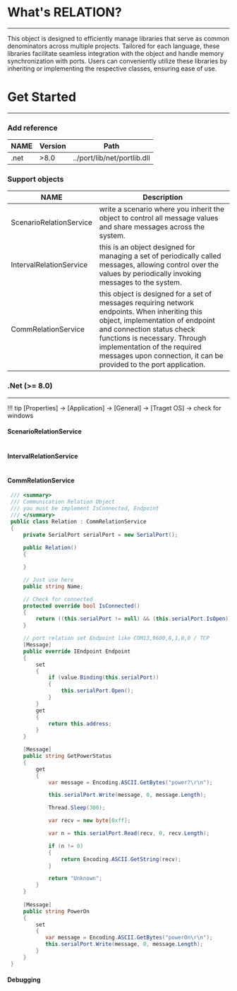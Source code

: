 
# What's RELATION?
__________________

This object is designed to efficiently manage libraries that serve as common denominators across multiple projects. Tailored for each language, these libraries facilitate seamless integration with the object and handle memory synchronization with ports. Users can conveniently utilize these libraries by inheriting or implementing the respective classes, ensuring ease of use.

# Get Started
__________________

### Add reference

NAME | Version | Path 
------|--------|-------
.net  | >8.0   |../port/lib/net/portlib.dll



### Support objects
NAME | Description 
------|--------
ScenarioRelationService| write a scenario where you inherit the object to control all message values and share messages across the system.   
IntervalRelationService | this is an object designed for managing a set of periodically called messages, allowing control over the values by periodically invoking messages to the system.
CommRelationService | this object is designed for a set of messages requiring network endpoints. When inheriting this object, implementation of endpoint and connection status check functions is necessary. Through implementation of the required messages upon connection, it can be provided to the port application.

### .Net (>= 8.0)
__________________


!!! tip
    [Properties] ->  [Application] -> [General] -> [Traget OS] -> check for windows


#### ScenarioRelationService
```C#

```

#### IntervalRelationService
```C#

```

#### CommRelationService

```C#
 /// <summary>
 /// Communication Relation Object 
 /// you must be implement IsConnected, Endpoint
 /// </summary>
 public class Relation : CommRelationService
 {
     private SerialPort serialPort = new SerialPort();
     
     public Relation()
     {

     }

     // Just use here
     public string Name;

     // Check for connected
     protected override bool IsConnected()
     {
         return ((this.serialPort != null) && (this.serialPort.IsOpen));
     }

     // port relation set Endpoint like COM13,9600,8,1,0,0 / TCP 
     [Message]
     public override IEndpoint Endpoint
     {
         set
         {
             if (value.Binding(this.serialPort))
             {
                 this.serialPort.Open();
             }
         }
         get
         {
             return this.address;
         }
     }

     [Message]
     public string GetPowerStatus
     {
         get
         {
             var message = Encoding.ASCII.GetBytes("power?\r\n");

             this.serialPort.Write(message, 0, message.Length);

             Thread.Sleep(300);

             var recv = new byte[0xff];

             var n = this.serialPort.Read(recv, 0, recv.Length);

             if (n != 0)
             { 
                 return Encoding.ASCII.GetString(recv);
             } 

             return "Unknown";
         }
     }
  
     [Message]
     public string PowerOn
     {
         set
         {
            var message = Encoding.ASCII.GetBytes("powerOn\r\n");
            this.serialPort.Write(message, 0, message.Length);
         }
     }
 }
```



#### Debugging 
```

```
